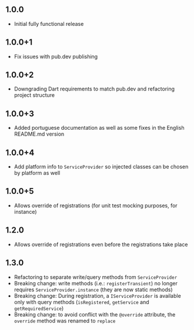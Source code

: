 ## 1.0.0

* Initial fully functional release

## 1.0.0+1

* Fix issues with pub.dev publishing

## 1.0.0+2

* Downgrading Dart requirements to match pub.dev and refactoring project structure

## 1.0.0+3

* Added portuguese documentation as well as some fixes in the English README.md version

## 1.0.0+4

* Add platform info to `ServiceProvider` so injected classes can be chosen by platform as well

## 1.0.0+5

* Allows override of registrations (for unit test mocking purposes, for instance)

## 1.2.0

* Allows override of registrations even before the registrations take place

## 1.3.0

* Refactoring to separate write/query methods from `ServiceProvider`
* Breaking change: write methods (i.e.: `registerTransient`) no longer requires `ServiceProvider.instance` (they are now static methods)
* Breaking change: During registration, a `IServiceProvider` is available only with query methods (`isRegistered`, `getService` and `getRequiredService`)
* Breaking change: to avoid conflict with the `@override` attribute, the `override` method was renamed to `replace`
